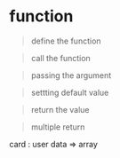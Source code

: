 # function 

> define the function

> call the function

> passing the argument

> settting default value

> return the value

> multiple return


card : user data => array

